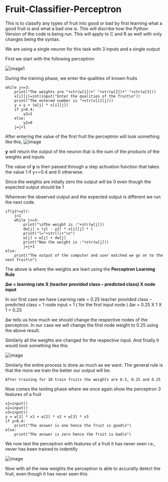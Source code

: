 # Fruit-Classifier-Perceptron
This is to classify any types of fruit into good or bad by first learning what a good fruit is and what a bad one is.
This will discribe how the Python Version of the code is being run. This will apply to C and R as well with only changes being the syntax.

We are using a single neuron for this task with 3 inputs and a single output

First we start with the following perceptron

![image1](https://user-images.githubusercontent.com/42119760/63162100-5ef38100-c03f-11e9-9ee1-82e907170a06.PNG)

During the training phase, we enter the qualities of known fruits 


    while j<=3:  
        print("The weights are "+str(w[1])+" "+str(w[2])+" "+str(w[3]))
        x[i][j]=int(input("Enter the qualities of the fruit\n"))
        print("The entered number is "+str(x[i][j]))
        y = y + (w[j] * x[i][j])
        if y>0.4:
            y2=1
        else:
            y2=0
        j=j+1
 
 After entering the value of the first fruit the perceptron will look something like this, 
![image](https://user-images.githubusercontent.com/42119760/63162583-9151ae00-c040-11e9-95b2-6b546be8bfe8.png)


**y** will return the output of the neuron that is the sum of the products of the weights and inputs 

The value of **y** is then passed through a step activation function that takes the value 1 if y>=0.4 and 0 otherwise.

Since the weights are initally zero the output will be 0 even though the expected output should be 1

Whenever the observed output and the expected output is different we run the next code.
    
    if(y2!=yl):
        j=1
        while j<=3:
            print("\nThe weight is :"+str(w[j]))
            dw[j] = (yl - y2) * x[i][j] * l
            print("l="+str(l)+"\n")
            w[j] = w[j] + dw[j]
            print("Now the weight is :"+str(w[j]))
            j=j+1
    else:
        print("The output of the computer and user matched we go on to the next fruit\n")
        
The above is where the weights are leart using the **Perceptron Learning Rule** 

**∆w = learning rate X (teacher provided class – predicted  class) X node input**

In our first case we have 
Learning rate = 0.25
teacher provided class – predicted  class = 1
node input = 1 ( for the first input node ) 
∆w = 0.25 X 1 X 1 = 0.25

∆w tells us how much we should change the respective nodes of the perceptron. In our case we will change the first node weight to 0.25 using the above result.

Similarly all the weights are changed for the respective input. And finally it would look something like this 

![image](https://user-images.githubusercontent.com/42119760/63163037-e4783080-c041-11e9-8f68-626d0a71d06e.png)

Similarly the entire process is done as much as we want. The general rule is that the more we train the better our output will be.

``After training for 10 train fruits the weights are 0.5, 0.25 and 0.25``

Now comes the testing phase where we once again show the perceptron 3 features of a fruit 

    x1=input()
    x2=input()
    x3=input()
    y = w[1] * x1 + w[2] * x2 + w[3] * x3 
    if y>0.4:
        print("The answer is one hence the fruit is good\n")
    else:
        print("The answer is zero hence the fruit is bad\n")

We now test the perceptron with features of a fruit it has never seen i.e., never has been trained to indentify 

![image](https://user-images.githubusercontent.com/42119760/63163330-ba733e00-c042-11e9-96e7-4aef584cbd29.png)


Now with all the new weights the perceptron is able to accuratly detect the fruit, even though it has never seen this. 
